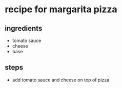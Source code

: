 # recipe for margarita pizza

## ingredients
- tomato sauce
- cheese
- base

## steps
- add tomato sauce and cheese on top of pizza
